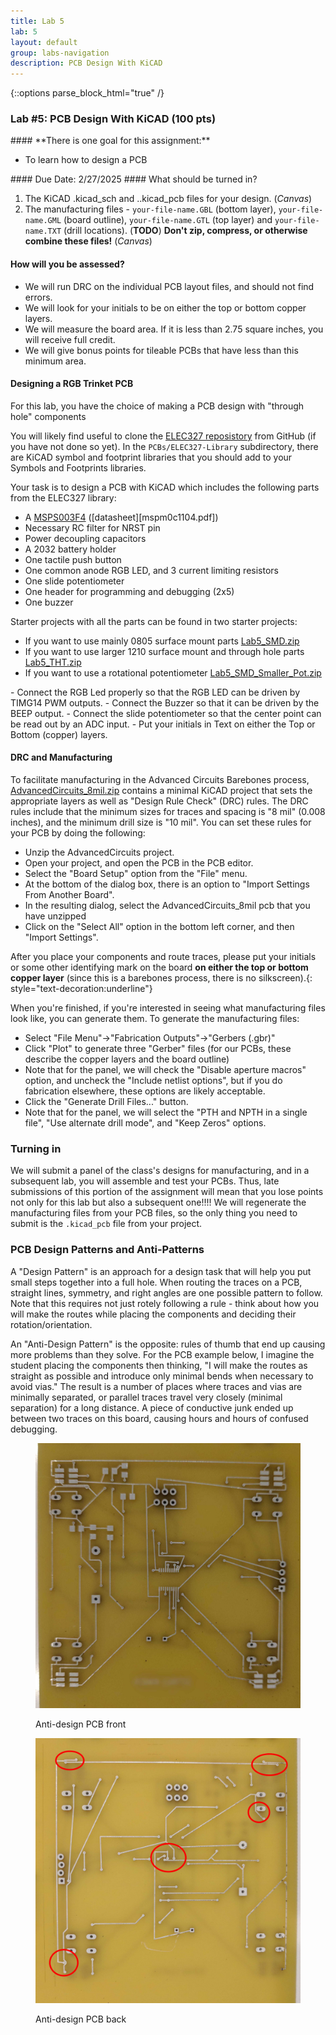 ```yaml
---
title: Lab 5
lab: 5
layout: default
group: labs-navigation
description: PCB Design With KiCAD
---
```


{::options parse_block_html="true" /}

### Lab #5: PCB Design With KiCAD (100 pts)

<div class="alert alert-info" role="alert">
#### **There is one goal for this assignment:**

  - To learn how to design a PCB
  
</div>

<div class="alert alert-danger" role="alert">
#### Due Date: 2/27/2025
#### What should be turned in?

  1. The KiCAD .kicad_sch and ..kicad_pcb files for your design. (_Canvas_)
  2. The manufacturing files - `your-file-name.GBL` (bottom layer), `your-file-name.GML` (board
  outline), `your-file-name.GTL` (top layer) and `your-file-name.TXT` (drill locations). (**TODO**)
  **Don't zip, compress, or otherwise combine these files!** (_Canvas_)

#### How will you be assessed?
  - We will run DRC on the individual PCB layout files, and should not find errors.
  - We will look for your initials to be on either the top or bottom copper layers.
  - We will measure the board area. If it is less than 2.75 square inches, you will receive full credit.
  - We will give bonus points for tileable PCBs that have less than this minimum area.

</div>

#### Designing a RGB Trinket PCB

For this lab, you have the choice of making a PCB design with "through hole" components

You will likely find useful to clone the [ELEC327 reposistory](https://github.com/ckemere/ELEC327) from
GitHub (if you have not done so yet). In the `PCBs/ELEC327-Library` subdirectory, there are KiCAD symbol and 
footprint libraries that you should add to your Symbols and Footprints libraries.

Your task is to design a PCB with KiCAD which includes the following parts from the ELEC327 library:
   - A [MSPS003F4](https://www.ti.com/lit/ds/symlink/mspm0c1104.pdf) ([datasheet][mspm0c1104.pdf])
   - Necessary RC filter for NRST pin
   - Power decoupling capacitors
   - A 2032 battery holder
   - One tactile push button 
   - One common anode RGB LED, and 3 current limiting resistors
   - One slide potentiometer
   - One header for programming and debugging (2x5)
   - One buzzer

Starter projects with all the parts can be found in two starter projects:
   - If you want to use mainly 0805 surface mount parts [Lab5_SMD.zip](Lab5_SMD.zip)
   - If you want to use larger 1210 surface mount and through hole parts [Lab5_THT.zip](Lab5_THT.zip)
   - If you want to use a rotational potentiometer [Lab5_SMD_Smaller_Pot.zip](Lab5_SMD_Smaller_Pot.zip])

<div class="alert alert-info" role="alert">
   - Connect the RGB Led properly so that the RGB LED can be driven by TIMG14 PWM outputs.
   - Connect the Buzzer so that it can be driven by the BEEP output.
   - Connect the slide potentiometer so that the center point can be read out by an ADC input.
   - Put your initials in Text on either the Top or Bottom  (copper) layers.
</div>

#### DRC and Manufacturing
To facilitate manufacturing in the Advanced Circuits Barebones process, 
[AdvancedCircuits_8mil.zip](AdvancedCircuits_8mil.zip) contains a minimal KiCAD project that
sets the appropriate layers as well as "Design Rule Check" (DRC) rules. The DRC rules include that
the minimum sizes for traces and spacing is "8 mil" (0.008 inches), and the minimum drill size is
"10 mil". You can set these rules for your PCB by doing the following:
  - Unzip the AdvancedCircuits project.
  - Open your project, and open the PCB in the PCB editor.
  - Select the "Board Setup" option from the "File" menu.
  - At the bottom of the dialog box, there is an option to "Import Settings From Another Board".
  - In the resulting dialog, select the AdvancedCircuits_8mil pcb that you have unzipped
  - Click on the "Select All" option in the bottom left corner, and then "Import Settings".

<!--
Eagle comes with a good number of parts, but not all that you need. You can either
create a personal library for parts you make or add them to the ELEC327 library. Once you have
created/opened the library, start with the "symbol". Make sure to adequately labels the various
connections.  For reference, note that Digikey may provide an Eagle part design for the deisgn using an "Ultralibrarian"
script or a SnapEDA file. Feel free to make use of these, but you MUST DOUBLE CHECK the
design!!!! You shouldn't need to do this for this lab.

Next, then create a `.brd` file and route all of the connections. Keep in mind that the
battery package is solid and plastic, so you should not place any parts on top of it. One
solution is to put everything but the battery on one side of the PCB and the battery on the
other. Try to make the final board approximately square/circular, with a diameter of 20-40 mm.
After routing, check to make sure that it passes the electrical rule check (ERC) and design rule
check (DRC), using the DRC rules given in the `PCBS/AdvancedCircuitsBarebones.dru` rule file in the
github repository.

-->

After you place your components and route traces, please put your initials or some other
identifying mark on the board **on either the top or bottom copper layer** (since this is a
barebones process, there is no silkscreen).{: style="text-decoration:underline"}

When you're finished, if you're interested in seeing what manufacturing files look like, you can generate them.
To generate the manufacturing files:
  - Select "File Menu"->"Fabrication Outputs"->"Gerbers (.gbr)"
  - Click "Plot" to generate three "Gerber" files (for our PCBs, these describe the copper layers and the board outline)
  - Note that for the panel, we will check the "Disable aperture macros" option, and uncheck the "Include netlist options",
    but if you do fabrication elsewhere, these options are likely acceptable.
  - Click the "Generate Drill Files..." button.
  - Note that for the panel, we will select the "PTH and NPTH in a single file", "Use alternate drill mode", and "Keep Zeros"
    options.


### Turning in
We will submit a panel of the class's designs for manufacturing, and in a subsequent lab, you will assemble 
and test your PCBs. Thus, late submissions of this portion of the assignment will mean that you lose 
points not only for this lab but also a subsequent one!!!! We will regenerate the manufacturing files from
your PCB files, so the only thing you need to submit is the `.kicad_pcb` file from your project.


### PCB Design Patterns and Anti-Patterns

A "Design Pattern" is an approach for a design task that will help you put small steps together
into a full hole. When routing the traces on a PCB, straight lines, symmetry, and right angles
are one possible pattern to follow. Note that this requires not just rotely following a rule -
think about how you will make the routes while placing the components and deciding their
rotation/orientation.

An "Anti-Design Pattern" is the opposite: rules of thumb that end up causing more problems than
they solve. For the PCB example below, I imagine the student placing the components then
thinking, "I will make the routes as straight as possible and introduce only minimal bends when
necessary to avoid vias." The result is a number of places where traces and vias are minimally
separated, or parallel traces travel very closely (minimal separation) for a long distance. A
piece of conductive junk ended up between two traces on this board, causing hours and hours of
confused debugging.


<div class="row">
<div class="col-md-6 col-sm-6 col-xs-6">
<figure class="figure">
<a href="PCB-Antidesign-Front.jpg"> <img src="PCB-Antidesign-Front.jpg" class="figure-img
img-fluid rounded" alt="PCB Example Front"></a>
<figcaption class="figure-caption"><p>Anti-design PCB front</p></figcaption>
</figure>
</div>
<div class="col-md-6 col-sm-6 col-xs-6">
<figure class="figure">
<a href="PCB-Antidesign-Back.jpg"> <img src="PCB-Antidesign-Back.jpg" class="figure-img
img-fluid rounded" alt="PCB Example Back"></a>
<figcaption class="figure-caption"><p>Anti-design PCB back</p></figcaption>
</figure>
</div>
</div>
